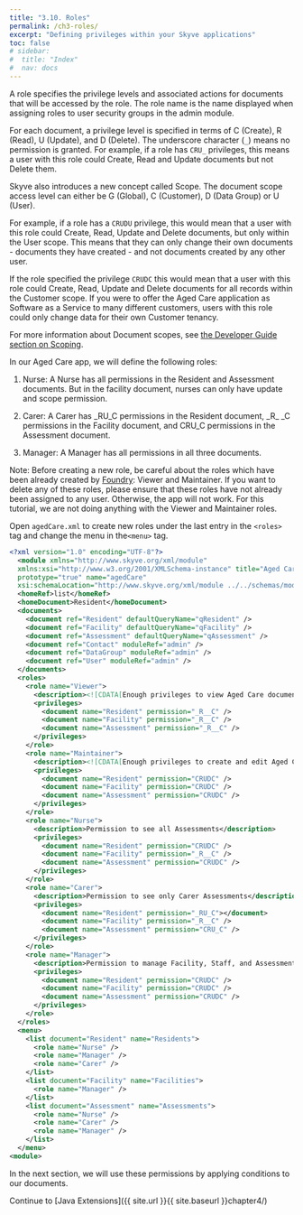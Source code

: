 ```yaml
---
title: "3.10. Roles"
permalink: /ch3-roles/
excerpt: "Defining privileges within your Skyve applications"
toc: false
# sidebar:
#  title: "Index"
#  nav: docs
---
```


A role specifies the privilege levels and associated actions for documents that will be accessed by the role. The role name is the name displayed when assigning roles to user security groups in the admin module.

For each document, a privilege level is specified in terms of C (Create), R (Read), U (Update), and D (Delete). The underscore character (`_`) means no permission is granted.
For example, if a role has `CRU_` privileges, this means a user with this role could Create, Read and Update documents but not Delete them.

Skyve also introduces a new concept called Scope. The document scope access level can either be G (Global), C (Customer), D (Data Group) or U (User).

For example, if a role has a `CRUDU` privilege, this would mean that a user with this role could Create, Read, Update and Delete documents, but only within the User scope. This means that they can only change their own documents - documents they have created - and not documents created by any other user.

If the role specified the privilege `CRUDC` this would mean that a user with this role could Create, Read, Update and Delete documents for all records within the Customer scope. If you were to offer the Aged Care application as Software as a Service to many different customers, users with this role could only change data for their own Customer tenancy.

For more information about Document scopes, see [the Developer Guide section on Scoping](https://skyvers.github.io/skyve-dev-guide/concepts/#document-scoping).

In our Aged Care app, we will define the following roles:

1. Nurse: A Nurse has all permissions in the Resident and Assessment documents. But in the facility document, nurses can only have update and scope permission.

2. Carer: A Carer has \_RU_C permissions in the Resident document, \_R_ \_C permissions in the Facility document, and CRU_C permissions in the Assessment document.

3. Manager: A Manager has all permissions in all three documents.

Note: Before creating a new role, be careful about the roles which have been already created by [Foundry](https://foundry.skyve.org/foundry/): Viewer and Maintainer. If you want to delete any of these roles, please ensure that these roles have not already been assigned to any user. Otherwise, the app will not work. For this tutorial, we are not doing anything with the Viewer and Maintainer roles.

Open `agedCare.xml` to create new roles under the last entry in the `<roles>` tag and change the menu in the`<menu>` tag.

```xml
<?xml version="1.0" encoding="UTF-8"?>
  <module xmlns="http://www.skyve.org/xml/module"
  xmlns:xsi="http://www.w3.org/2001/XMLSchema-instance" title="Aged Care"
  prototype="true" name="agedCare"
  xsi:schemaLocation="http://www.skyve.org/xml/module ../../schemas/module.xsd">
  <homeRef>list</homeRef>
  <homeDocument>Resident</homeDocument>
  <documents>
    <document ref="Resident" defaultQueryName="qResident" />
    <document ref="Facility" defaultQueryName="qFacility" />
    <document ref="Assessment" defaultQueryName="qAssessment" />
    <document ref="Contact" moduleRef="admin" />
    <document ref="DataGroup" moduleRef="admin" />
    <document ref="User" moduleRef="admin" />
  </documents>
  <roles>
    <role name="Viewer">
      <description><![CDATA[Enough privileges to view Aged Care documents.]]></description>
      <privileges>
        <document name="Resident" permission="_R__C" />
        <document name="Facility" permission="_R__C" />
        <document name="Assessment" permission="_R__C" />
      </privileges>
    </role>
    <role name="Maintainer">
      <description><![CDATA[Enough privileges to create and edit Aged Care documents.]]></description>
      <privileges>
        <document name="Resident" permission="CRUDC" />
        <document name="Facility" permission="CRUDC" />
        <document name="Assessment" permission="CRUDC" />
      </privileges>
    </role>
    <role name="Nurse">
      <description>Permission to see all Assessments</description>
      <privileges>
        <document name="Resident" permission="CRUDC" />
        <document name="Facility" permission="_R__C" />
        <document name="Assessment" permission="CRUDC" />
      </privileges>
    </role>
    <role name="Carer">
      <description>Permission to see only Carer Assessments</description>
      <privileges>
        <document name="Resident" permission="_RU_C"></document>
        <document name="Facility" permission="_R__C" />
        <document name="Assessment" permission="CRU_C" />
      </privileges>
    </role>
    <role name="Manager">
      <description>Permission to manage Facility, Staff, and Assessments</description>
      <privileges>
        <document name="Resident" permission="CRUDC" />
        <document name="Facility" permission="CRUDC" />
        <document name="Assessment" permission="CRUDC" />
      </privileges>
    </role>
  </roles>
  <menu>
    <list document="Resident" name="Residents">
      <role name="Nurse" />
      <role name="Manager" />
      <role name="Carer" />
    </list>
    <list document="Facility" name="Facilities">
      <role name="Manager" />
    </list>
    <list document="Assessment" name="Assessments">
      <role name="Nurse" />
      <role name="Carer" />
      <role name="Manager" />
    </list>
  </menu>
<module>
```

In the next section, we will use these permissions by applying conditions to our documents.

Continue to [Java Extensions]({{ site.url }}{{ site.baseurl }}chapter4/)